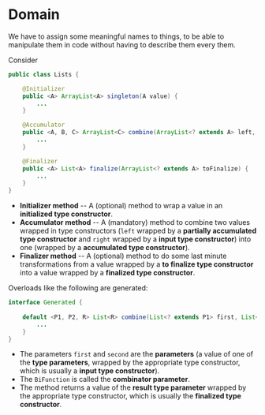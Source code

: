 # Domain

We have to assign some meaningful names to things, to be able to manipulate them in code without having to describe them every them.

Consider

```java
public class Lists {

    @Initializer
    public <A> ArrayList<A> singleton(A value) {
        ...
    }

    @Accumulator
    public <A, B, C> ArrayList<C> combine(ArrayList<? extends A> left, List<? extends B> right, BiFunction<? super A, ? super B, ? extends C> fn) {
        ...
    }

    @Finalizer
    public <A> List<A> finalize(ArrayList<? extends A> toFinalize) {
        ...
    }
}
```

* **Initializer method** -- A (optional) method to wrap a value in an **initialized type constructor**.
* **Accumulator method** -- A (mandatory) method to combine two values wrapped in type constructors (`left` wrapped by a **partially accumulated type constructor** and `right` wrapped by a **input type constructor**) into one (wrapped by a **accumulated type constructor**).
* **Finalizer method** -- A (optional) method to do some last minute transformations from a value wrapped by a **to finalize type constructor** into a value wrapped by a **finalized type constructor**.

Overloads like the following are generated:

```java
interface Generated {
    
    default <P1, P2, R> List<R> combine(List<? extends P1> first, List<? extends P2> second, BiFunction<? super P1, ? super P2, ? extends R> fn) {
        ...
    }
}
```

* The parameters `first` and `second` are the **parameters** (a value of one of the **type parameters**, wrapped by the appropriate type constructor, which is usually a **input type constructor**).
* The `BiFunction` is called the **combinator parameter**.
* The method returns a value of the **result type parameter** wrapped by the appropriate type constructor, which is usually the **finalized type constructor**.
